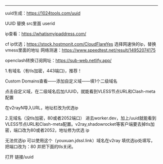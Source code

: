 ------
uuid生成：https://1024tools.com/uuid

UUID 替换 src里面 userid 

ip查看：https://whatismyipaddress.com/

cf ip优选；https://stock.hostmonit.com/CloudFlareYes
选择网速快的ip，替换 vmess里面的地址 
网络测速：https://www.speedtest.net/result/14952074175

openclash转换订阅网址：https://sub-web.netlify.app/

1.有域名（有tls加密，443端口)，推荐！

Custom Domains查看——添加自定义域——填1个二级域名


点击自定义域，在二级域名后加/UUID，就能看到VLESS节点URL和Clash-meta配置

在v2rayN导入URL，地址栏改为优选ip

2.无域名（没tls加密，80或者2052端口）
进去worker.dev，加上/uuid就能看到VLESS节点URL和Clash-meta配置。v2ray,shadowrocket等客户端要去掉tls加密，端口改为80或者2052，地址修为优选 ip

无法优选ip 可以使用这个（youxuan.jdssl.link）域名在v2ray 填优选ip处填写，把端口改为：80 并把下面的tls关闭。

打开 链接/uuid

